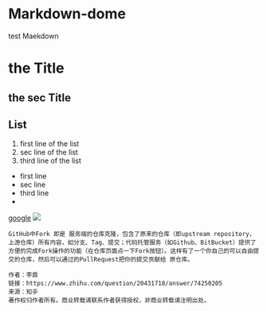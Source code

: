 # Markdown-dome
test Maekdown


# the Title
## the sec Title

## List
1. first line of the list
2. sec line of the list
3. third line of the list

- first line
- sec line
- third line
-
[google](http://www.google.com)
![](http://livedoor.blogimg.jp/news101/imgs/9/0/90396bf1.jpg)

```
GitHub中Fork 即是 服务端的仓库克隆，包含了原来的仓库（即upstream repository，上游仓库）所有内容，如分支、Tag、提交；代码托管服务（如Github、BitBucket）提供了方便的完成Fork操作的功能（在仓库页面点一下Fork按钮）。这样有了一个你自己的可以自由提交的仓库，然后可以通过的PullRequest把你的提交贡献给 原仓库。

作者：李鼎
链接：https://www.zhihu.com/question/20431718/answer/74250205
来源：知乎
著作权归作者所有。商业转载请联系作者获得授权，非商业转载请注明出处。

```
